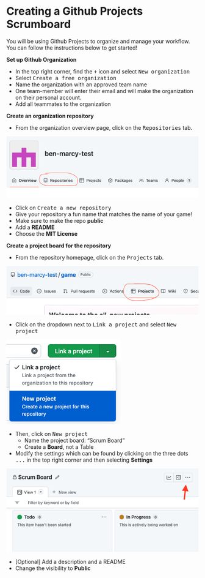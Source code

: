 # Creating a Github Projects Scrumboard

You will be using Github Projects to organize and manage your workflow. You can follow the instructions below to get started!

**Set up Github Organization**
* In the top right corner, find the <kbd>+</kbd> icon and select <kbd>New organization</kbd>
* Select <kbd>Create a free organization</kbd>
* Name the organization with an approved team name
* One team-member will enter their email and will make the organization on their personal account.
* Add all teammates to the organization

**Create an organization repository**
* From the organization overview page, click on the <kbd>Repositories</kbd> tab.

![](img/new-org-repo.png)

* Click on <kbd>Create a new repository</kbd>
* Give your repository a fun name that matches the name of your game!
* Make sure to make the repo **public**
* Add a **README**
* Choose the **MIT License** 

**Create a project board for the repository**
* From the repository homepage, click on the <kbd>Projects</kbd> tab.

![](img/repo-projects.png)

* Click on the dropdown next to <kbd>Link a project</kbd> and select <kbd>New project</kbd>

![](img/new-project.png)

* Then, click on <kbd>New project</kbd>
    * Name the project board: “Scrum Board”
    * Create a **Board**, not a Table
* Modify the settings which can be found by clicking on the three dots <kbd>...</kbd> in the top right corner and then selecting **Settings**

![](img/project-settings.png)

  * [Optional] Add a description and a README
  * Change the visibility to **Public**
